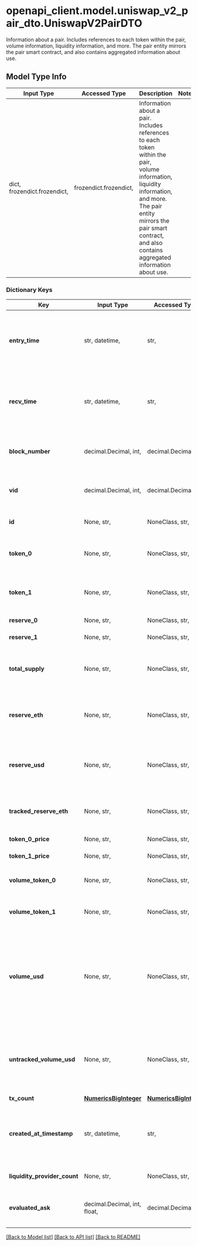 # openapi_client.model.uniswap_v2_pair_dto.UniswapV2PairDTO

Information about a pair. Includes references to each token within the pair, volume information, liquidity information, and more. The pair entity mirrors the pair smart contract, and also contains aggregated information about use.

## Model Type Info
Input Type | Accessed Type | Description | Notes
------------ | ------------- | ------------- | -------------
dict, frozendict.frozendict,  | frozendict.frozendict,  | Information about a pair. Includes references to each token within the pair, volume information, liquidity information, and more. The pair entity mirrors the pair smart contract, and also contains aggregated information about use. | 

### Dictionary Keys
Key | Input Type | Accessed Type | Description | Notes
------------ | ------------- | ------------- | ------------- | -------------
**entry_time** | str, datetime,  | str,  |  | [optional] value must conform to RFC-3339 date-time
**recv_time** | str, datetime,  | str,  |  | [optional] value must conform to RFC-3339 date-time
**block_number** | decimal.Decimal, int,  | decimal.Decimal,  | Number of block in which entity was recorded. | [optional] value must be a 64 bit integer
**vid** | decimal.Decimal, int,  | decimal.Decimal,  |  | [optional] value must be a 64 bit integer
**id** | None, str,  | NoneClass, str,  | Pair contract address. | [optional] 
**token_0** | None, str,  | NoneClass, str,  | Reference to token0 as stored in pair contract. | [optional] 
**token_1** | None, str,  | NoneClass, str,  | Reference to token1 as stored in pair contract. | [optional] 
**reserve_0** | None, str,  | NoneClass, str,  | Reserve of token0. | [optional] 
**reserve_1** | None, str,  | NoneClass, str,  | Reserve of token1. | [optional] 
**total_supply** | None, str,  | NoneClass, str,  | Total supply of liquidity token distributed to LPs. | [optional] 
**reserve_eth** | None, str,  | NoneClass, str,  | Total liquidity in pair stored as an amount of ETH. | [optional] 
**reserve_usd** | None, str,  | NoneClass, str,  | Total liquidity amount in pair stored as an amount of USD. | [optional] 
**tracked_reserve_eth** | None, str,  | NoneClass, str,  | Total liquidity with only tracked amount. | [optional] 
**token_0_price** | None, str,  | NoneClass, str,  | Token0 per token1. | [optional] 
**token_1_price** | None, str,  | NoneClass, str,  | Token1 per token0. | [optional] 
**volume_token_0** | None, str,  | NoneClass, str,  | Amount of token0 swapped on this pair. | [optional] 
**volume_token_1** | None, str,  | NoneClass, str,  | Amount of token1 swapped on this pair. | [optional] 
**volume_usd** | None, str,  | NoneClass, str,  | Total amount swapped all time in this pair stored in USD (only tracked if USD liquidity is above minimum threshold). | [optional] 
**untracked_volume_usd** | None, str,  | NoneClass, str,  | Total amount swapped all time in this pair stored in USD, no minimum liquidity threshold. | [optional] 
**tx_count** | [**NumericsBigInteger**](NumericsBigInteger.md) | [**NumericsBigInteger**](NumericsBigInteger.md) |  | [optional] 
**created_at_timestamp** | str, datetime,  | str,  | Timestamp contract was created. | [optional] value must conform to RFC-3339 date-time
**liquidity_provider_count** | None, str,  | NoneClass, str,  | Total number of LPs. | [optional] 
**evaluated_ask** | decimal.Decimal, int, float,  | decimal.Decimal,  |  | [optional] value must be a 64 bit float

[[Back to Model list]](../../README.md#documentation-for-models) [[Back to API list]](../../README.md#documentation-for-api-endpoints) [[Back to README]](../../README.md)

